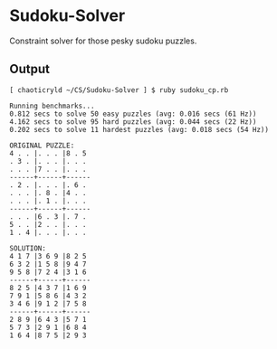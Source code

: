Sudoku-Solver
=============

Constraint solver for those pesky sudoku puzzles.

## Output

    [ chaoticryld ~/CS/Sudoku-Solver ] $ ruby sudoku_cp.rb 

    Running benchmarks...
    0.812 secs to solve 50 easy puzzles (avg: 0.016 secs (61 Hz))
    4.162 secs to solve 95 hard puzzles (avg: 0.044 secs (22 Hz))
    0.202 secs to solve 11 hardest puzzles (avg: 0.018 secs (54 Hz))

    ORIGINAL PUZZLE:
    4 . . |. . . |8 . 5
    . 3 . |. . . |. . .
    . . . |7 . . |. . .
    ------+------+------
    . 2 . |. . . |. 6 .
    . . . |. 8 . |4 . .
    . . . |. 1 . |. . .
    ------+------+------
    . . . |6 . 3 |. 7 .
    5 . . |2 . . |. . .
    1 . 4 |. . . |. . .

    SOLUTION:
    4 1 7 |3 6 9 |8 2 5
    6 3 2 |1 5 8 |9 4 7
    9 5 8 |7 2 4 |3 1 6
    ------+------+------
    8 2 5 |4 3 7 |1 6 9
    7 9 1 |5 8 6 |4 3 2
    3 4 6 |9 1 2 |7 5 8
    ------+------+------
    2 8 9 |6 4 3 |5 7 1
    5 7 3 |2 9 1 |6 8 4
    1 6 4 |8 7 5 |2 9 3


